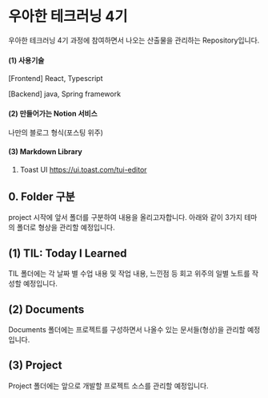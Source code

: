 # 우아한 테크러닝 4기

우아한 테크러닝 4기 과정에 참여하면서 나오는 산출물을 관리하는 Repository입니다.

#### (1) 사용기술
[Frontend] React, Typescript

[Backend] java, Spring framework


#### (2) 만들어가는 Notion 서비스
나만의 블로그 형식(포스팅 위주)


#### (3) Markdown Library
1. Toast UI https://ui.toast.com/tui-editor


## 0. Folder 구분

project 시작에 앞서 폴더를 구분하여 내용을 올리고자합니다. 아래와 같이 3가지 테마의 폴더로 형상을 관리할 예정입니다.



## (1) TIL: Today I Learned

TIL 폴더에는 각 날짜 별 수업 내용 및 작업 내용, 느낀점 등 회고 위주의 일별 노트를 작성할 예정입니다.



## (2) Documents

Documents 폴더에는 프로젝트를 구성하면서 나올수 있는 문서들(형상)을 관리할 예정입니다.



## (3) Project

Project 폴더에는 앞으로 개발할 프로젝트 소스를 관리할 예정입니다.
